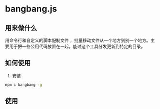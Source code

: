 bangbang.js
=================
用来做什么
-----
用命令行和自定义的脚本配制文件 ，批量移动文件从一个地方到别一个地方。主要用于把一些公用代码放置在一起，能过这个工具分发更新到特定的目录。

如何使用
-----
1. 安装
```sh
npm i bangbang -g
```
使用
-----

